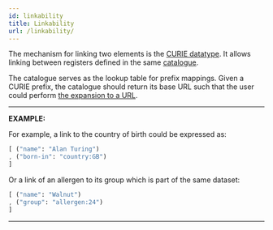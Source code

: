 ```yaml
---
id: linkability
title: Linkability
url: /linkability/
---
```


The mechanism for linking two elements is the [CURIE datatype](/datatypes/curie/).
It allows linking between registers defined in the same [catalogue](/glossary/catalogue/).

The catalogue serves as the lookup table for prefix mappings. Given a CURIE
prefix, the catalogue should return its base URL such that the user could
perform [the expansion to a URL](/datatypes/curie#expansion-to-url).

***
**EXAMPLE:**

For example, a link to the country of birth could be expressed as:

```elm
[ ("name": "Alan Turing")
, ("born-in": "country:GB")
]
```

Or a link of an allergen to its group which is part of the same dataset:

```elm
[ ("name": "Walnut")
, ("group": "allergen:24")
]
```
***
